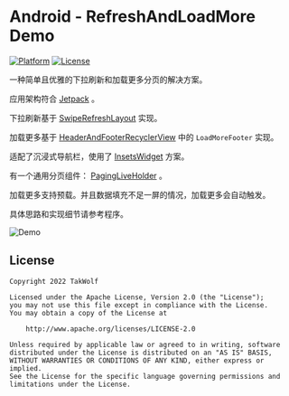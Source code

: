 # Android - RefreshAndLoadMore Demo

[![Platform](https://img.shields.io/badge/platform-Android-brightgreen)](https://developer.android.com)
[![License](https://img.shields.io/github/license/TakWolf/Android-RefreshAndLoadMore-Demo)](https://www.apache.org/licenses/LICENSE-2.0)

一种简单且优雅的下拉刷新和加载更多分页的解决方案。

应用架构符合 [Jetpack](https://developer.android.com/jetpack/getting-started) 。

下拉刷新基于 [SwipeRefreshLayout](https://developer.android.com/jetpack/androidx/releases/swiperefreshlayout) 实现。

加载更多基于 [HeaderAndFooterRecyclerView](https://github.com/TakWolf/Android-HeaderAndFooterRecyclerView) 中的 `LoadMoreFooter` 实现。

适配了沉浸式导航栏，使用了 [InsetsWidget](https://github.com/TakWolf/Android-InsetsWidget) 方案。

有一个通用分页组件： [PagingLiveHolder](app/src/main/java/com/takwolf/android/demo/refreshandloadmore/vm/holder/PagingLiveHolder.kt) 。

加载更多支持预载。并且数据填充不足一屏的情况，加载更多会自动触发。

具体思路和实现细节请参考程序。

![Demo](https://github.com/TakWolf/static.takwolf.com/raw/master/github/Android-RefreshAndLoadMore-Demo/01.gif)

## License

```
Copyright 2022 TakWolf

Licensed under the Apache License, Version 2.0 (the "License");
you may not use this file except in compliance with the License.
You may obtain a copy of the License at

    http://www.apache.org/licenses/LICENSE-2.0

Unless required by applicable law or agreed to in writing, software
distributed under the License is distributed on an "AS IS" BASIS,
WITHOUT WARRANTIES OR CONDITIONS OF ANY KIND, either express or implied.
See the License for the specific language governing permissions and
limitations under the License.
```
